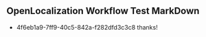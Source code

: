## OpenLocalization Workflow Test MarkDown
* 4f6eb1a9-7ff9-40c5-842a-f282dfd3c3c8 thanks!

<!--HONumber=Jul16_HO3-->


